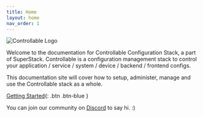 ```yaml
---
title: Home
layout: home
nav_order: 1
---
```


![Controllable Logo](https://controllable.in/assets/img/logo-transparent.png)

Welcome to the documentation for Controllable Configuration Stack, a part of SuperStack. Controllable is a configuration management stack to control your application / service / system / device / backend / frontend configs.

This documentation site will cover how to setup, administer, manage and use the Controllable stack as a whole.

[Getting Started](https://docs.controllable.in/docs/getting-started/){: .btn .btn-blue }

You can join our community on [Discord](https://discord.gg/dCfZXpWvdZ) to say hi. :)

